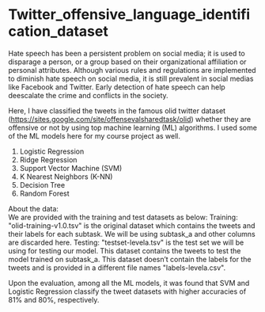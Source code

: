 # Twitter_offensive_language_identification_dataset
Hate speech has been a persistent problem on social media; it is used to disparage a person, or a group based on their organizational affiliation or personal attributes. Although various rules and regulations are implemented to diminish hate speech on social media, it is still prevalent in social medias like Facebook and Twitter. Early detection of hate speech can help deescalate the crime and conflicts in the society.

Here, I have classified the tweets in the famous olid twitter dataset (https://sites.google.com/site/offensevalsharedtask/olid) whether they are offensive or not by using top machine learning (ML) algorithms. I used some of the ML models here for my course project as well.
1. Logistic Regression
2. Ridge Regression
3. Support Vector Machine (SVM)
4. K Nearest Neighbors (K-NN)
5. Decision Tree
6. Random Forest

About the data:\
We are provided with the training and test datasets as below:
Training: "olid-training-v1.0.tsv" is the original dataset which contains the tweets and their labels for each subtask. We will be using subtask_a and other columns are discarded here.
Testing: "testset-levela.tsv" is the test set we will be using for testing our model. This dataset contains the tweets to test the model trained on subtask_a. This dataset doesn’t contain the labels for the tweets and is provided in a different file names "labels-levela.csv".


Upon the evaluation, among all the ML models, it was found that SVM and Logistic Regression classify the tweet datasets with higher accuracies of 81% and 80%, respectively.
